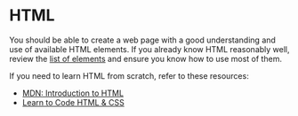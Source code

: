 # HTML

You should be able to create a web page with a good understanding and use of available HTML elements. If you already know HTML reasonably well, review the [list of elements](https://developer.mozilla.org/en-US/docs/Web/HTML/Element) and ensure you know how to use most of them.

If you need to learn HTML from scratch, refer to these resources:

* [MDN: Introduction to HTML](https://developer.mozilla.org/en-US/docs/Learn/HTML/Introduction_to_HTML)
* [Learn to Code HTML & CSS](https://learn.shayhowe.com/html-css/)
